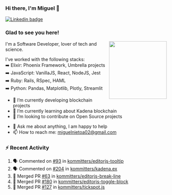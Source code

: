 ### Hi there, I'm Miguel 👋

<a href="https://linkedin.com/in/miguelnietoa/" target="_blank" rel="noopener noreferrer">
  <img src="https://img.shields.io/badge/-LinkedIn-0e76a8?style=flat-square&logo=Linkedin&logoColor=white" alt="Linkedin badge">
</a>
<!-- [![Website Badge](https://img.shields.io/badge/Website-3b5998?style=flat-square&logo=google-chrome&logoColor=white)](#notavailablenow#) 

<img src="https://i.imgur.com/tbrLrt5.gif" width=400 alt="Coding GIF" align="right"/>
-->


### Glad to see you here!
<a href="https://github.com/miguelnietoa"><img src="https://github-readme-stats.vercel.app/api?username=miguelnietoa&show_icons=true&hide_border=true&count_private=true&include_all_commits=true&theme=tokyonight" height="180em" align="right"/></a>
I'm a Software Developer, lover of tech and science. 

I've worked with the following stacks:\
➡️ Elixir: Phoenix Framework, Umbrella projects\
➡️ JavaScript: VanillaJS, React, NodeJS, Jest\
➡️ Ruby: Rails, RSpec, HAML\
➡️ Python: Pandas, Matplotlib, Plotly, Streamlit

- 🔭 I’m currently developing blockchain projects
- 🌱 I’m currently learning about Kadena blockchain
- 👯 I’m looking to contribute on Open Source projects
<!-- 
- 😄 I just finished a Machine Learning course! 
- 🤔 I’m looking for help with ...
-->
- 💬 Ask me about anything, I am happy to help
- 📫 How to reach me: miguelnietoa02@gmail.com


### ⚡ Recent Activity

<!--START_SECTION:activity-->
1. 🗣 Commented on [#93](https://github.com/kommitters/editorjs-tooltip/issues/93) in [kommitters/editorjs-tooltip](https://github.com/kommitters/editorjs-tooltip)
2. 🗣 Commented on [#204](https://github.com/kommitters/kadena.ex/issues/204) in [kommitters/kadena.ex](https://github.com/kommitters/kadena.ex)
3. 🎉 Merged PR [#63](https://github.com/kommitters/editorjs-break-line/pull/63) in [kommitters/editorjs-break-line](https://github.com/kommitters/editorjs-break-line)
4. 🎉 Merged PR [#180](https://github.com/kommitters/editorjs-toggle-block/pull/180) in [kommitters/editorjs-toggle-block](https://github.com/kommitters/editorjs-toggle-block)
5. 🎉 Merged PR [#127](https://github.com/kommitters/tickspot.js/pull/127) in [kommitters/tickspot.js](https://github.com/kommitters/tickspot.js)
<!--END_SECTION:activity-->
